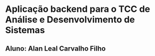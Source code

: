 # Aplicação backend para o TCC de Análise e Desenvolvimento de Sistemas
## Aluno: Alan Leal Carvalho Filho
